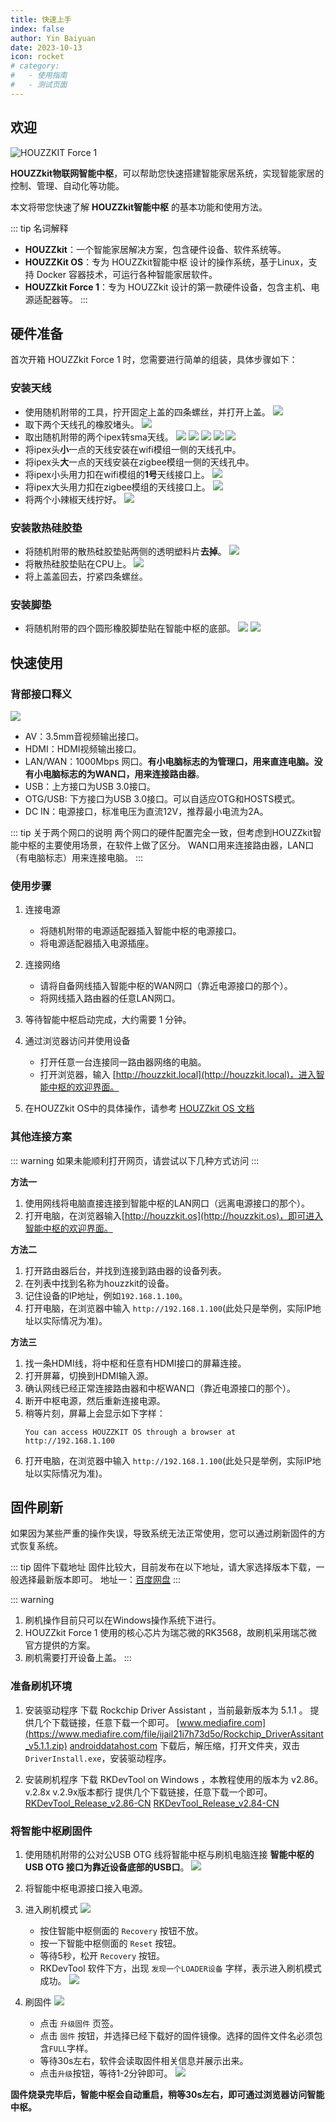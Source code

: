 ```yaml
---
title: 快速上手
index: false
author: Yin Baiyuan
date: 2023-10-13
icon: rocket
# category:
#   - 使用指南
#   - 测试页面
---
```


## 欢迎

![HOUZZKIT Force 1](/assets/image/houzzkit/houzzkit_f1_show.jpg)

**HOUZZkit物联网智能中枢**，可以帮助您快速搭建智能家居系统，实现智能家居的控制、管理、自动化等功能。

本文将带您快速了解 **HOUZZkit智能中枢** 的基本功能和使用方法。

::: tip 名词解释
 - **HOUZZkit**：一个智能家居解决方案，包含硬件设备、软件系统等。
 - **HOUZZKit OS**：专为 HOUZZkit智能中枢 设计的操作系统，基于Linux，支持 Docker 容器技术，可运行各种智能家居软件。 
 - **HOUZZkit Force 1**：专为 HOUZZkit 设计的第一款硬件设备，包含主机、电源适配器等。
:::


## 硬件准备

首次开箱 HOUZZkit Force 1 时，您需要进行简单的组装，具体步骤如下：

### 安装天线
   - 使用随机附带的工具，拧开固定上盖的四条螺丝，并打开上盖。
      ![](/assets/image/started/houzzkit_started_step_1.jpg)
   - 取下两个天线孔的橡胶堵头。
      ![](/assets/image/started/houzzkit_started_step_2.jpg)
   - 取出随机附带的两个ipex转sma天线。
      ![](/assets/image/houzzkit/houzzkit_f1_ipex_to_sma.jpeg)
      ![](/assets/image/started/houzzkit_started_step_3.jpg)
      ![](/assets/image/houzzkit/houzzkit_f1_ipex_to_sma_in_hole_close_up.jpeg)
      ![](/assets/image/houzzkit/houzzkit_f1_ipex_to_sma_close_up_sma.jpeg)
      ![](/assets/image/houzzkit/houzzkit_f1_ipex_to_sma_assemble.jpeg)
   - 将ipex头**小**一点的天线安装在wifi模组一侧的天线孔中。
   - 将ipex头**大**一点的天线安装在zigbee模组一侧的天线孔中。
   - 将ipex小头用力扣在wifi模组的**1号**天线接口上。
      ![](/assets/image/houzzkit/houzzkit_f1_ipex_to_sma_connect_wifi.jpeg)
   - 将ipex大头用力扣在zigbee模组的天线接口上。
      ![](/assets/image/houzzkit/houzzkit_f1_ipex_to_sma_connect_zigbee.jpeg)
   - 将两个小辣椒天线拧好。
      ![](/assets/image/houzzkit/houzzkit_f1_full_back_2.jpeg)

### 安装散热硅胶垫
   - 将随机附带的散热硅胶垫贴两侧的透明塑料片**去掉**。
      ![](/assets/image/houzzkit/houzzkit_f1_cpu_fin_side.jpeg)
   - 将散热硅胶垫贴在CPU上。
      ![](/assets/image/houzzkit/houzzkit_f1_cpu_fin_covered.jpeg)
   - 将上盖盖回去，拧紧四条螺丝。

### 安装脚垫
   - 将随机附带的四个圆形橡胶脚垫贴在智能中枢的底部。
      ![](/assets/image/houzzkit/houzzkit_f1_foot_pad.jpeg)
      ![](/assets/image/started/houzzkit_started_step_4.jpg)

## 快速使用

### 背部接口释义
![](/assets/image/houzzkit/houzzkit_f1_back_side.jpeg)
- AV：3.5mm音视频输出接口。
- HDMI：HDMI视频输出接口。
- LAN/WAN：1000Mbps 网口。**有小电脑标志的为管理口，用来直连电脑。没有小电脑标志的为WAN口，用来连接路由器**。
- USB：上方接口为USB 3.0接口。
- OTG/USB: 下方接口为USB 3.0接口。可以自适应OTG和HOSTS模式。
- DC IN：电源接口，标准电压为直流12V，推荐最小电流为2A。
  
::: tip 关于两个网口的说明
两个网口的硬件配置完全一致，但考虑到HOUZZkit智能中枢的主要使用场景，在软件上做了区分。
WAN口用来连接路由器，LAN口（有电脑标志）用来连接电脑。
:::

### 使用步骤

1. 连接电源
   - 将随机附带的电源适配器插入智能中枢的电源接口。
   - 将电源适配器插入电源插座。
  
2. 连接网络
   - 请将自备网线插入智能中枢的WAN网口（靠近电源接口的那个）。
   - 将网线插入路由器的任意LAN网口。

3. 等待智能中枢启动完成，大约需要 1 分钟。

4. 通过浏览器访问并使用设备
   -  打开任意一台连接同一路由器网络的电脑。
   -  打开浏览器，输入 [http://houzzkit.local](http://houzzkit.local)，进入智能中枢的欢迎界面。

5. 在HOUZZkit OS中的具体操作，请参考 [HOUZZkit OS 文档](../houzzkitos/README.md)


### 其他连接方案
::: warning 
如果未能顺利打开网页，请尝试以下几种方式访问
:::

**方法一**

1. 使用网线将电脑直接连接到智能中枢的LAN网口（远离电源接口的那个）。
2. 打开电脑，在浏览器输入[http://houzzkit.os](http://houzzkit.os)，即可进入智能中枢的欢迎界面。

**方法二**

1. 打开路由器后台，并找到连接到路由器的设备列表。
2. 在列表中找到名称为houzzkit的设备。
3. 记住设备的IP地址，例如`192.168.1.100`。
4. 打开电脑，在浏览器中输入 `http://192.168.1.100`(此处只是举例，实际IP地址以实际情况为准)。

**方法三**

1. 找一条HDMI线，将中枢和任意有HDMI接口的屏幕连接。
2. 打开屏幕，切换到HDMI输入源。
3. 确认网线已经正常连接路由器和中枢WAN口（靠近电源接口的那个）。
4. 断开中枢电源，然后重新连接电源。
5. 稍等片刻，屏幕上会显示如下字样：
   ```text:no-line-numbers
   You can access HOUZZKIT OS through a browser at http://192.168.1.100
   ```
6. 打开电脑，在浏览器中输入 `http://192.168.1.100`(此处只是举例，实际IP地址以实际情况为准)。


## 固件刷新

如果因为某些严重的操作失误，导致系统无法正常使用，您可以通过刷新固件的方式恢复系统。

::: tip 固件下载地址 
固件比较大，目前发布在以下地址，请大家选择版本下载，一般选择最新版本即可。
地址一：[百度网盘](https://pan.baidu.com/s/1uH4C5_rmPRciLv5-Yr_etw?pwd=8888)
:::

::: warning 
1. 刷机操作目前只可以在Windows操作系统下进行。
2. HOUZZkit Force 1 使用的核心芯片为瑞芯微的RK3568，故刷机采用瑞芯微官方提供的方案。
3. 刷机需要打开设备上盖。
:::

### 准备刷机环境
1. 安装驱动程序
   下载 Rockchip Driver Assistant ，当前最新版本为 5.1.1 。
   提供几个下载链接，任意下载一个即可。
   [www.mediafire.com](https://www.mediafire.com/file/ijail21i7h73d5o/Rockchip_DriverAssitant_v5.1.1.zip)
   [androiddatahost.com](https://androiddatahost.com/wp-content/uploads/Rockchip_DriverAssitant_v5.1.1.zip)
   下载后，解压缩，打开文件夹，双击 `DriverInstall.exe`，安装驱动程序。

2. 安装刷机程序
   下载 RKDevTool on Windows ，本教程使用的版本为 v2.86。 v.2.8x v.2.9x版本都行
    提供几个下载链接，任意下载一个即可。
    [RKDevTool_Release_v2.86-CN](https://dl.radxa.com/tools/windows/RKDevTool_Release_v2.86.zip)
    [RKDevTool_Release_v2.84-CN](https://meta.box.lenovo.com/v/link/view/02755469abfe4930a3425742d8d31ea2)

### 将智能中枢刷固件
1. 使用随机附带的公对公USB OTG 线将智能中枢与刷机电脑连接
   **智能中枢的 USB OTG 接口为靠近设备底部的USB口**。
      ![](/assets/image/houzzkit/houzzkit_f1_otg_wire.jpeg)
    

2. 将智能中枢电源接口接入电源。

3. 进入刷机模式
      ![](/assets/image/started/houzzkit_started_step_5.jpg)
    - 按住智能中枢侧面的 `Recovery` 按钮不放。
    - 按一下智能中枢侧面的 `Reset` 按钮。
    - 等待5秒，松开 `Recovery` 按钮。
    - RKDevTool 软件下方，出现 `发现一个LOADER设备` 字样，表示进入刷机模式成功。
      ![](/assets/image/started/houzzkit_started_step_6.jpg)
  
4. 刷固件
      ![](/assets/image/started/houzzkit_started_step_7.jpg)
    - 点击 `升级固件` 页签。
    - 点击 `固件` 按钮，并选择已经下载好的固件镜像。选择的固件文件名必须包含`FULL`字样。
    - 等待30s左右，软件会读取固件相关信息并展示出来。
    - 点击`升级`按钮，等待1-2分钟即可。
      ![](/assets/image/started/houzzkit_started_step_8.jpg)

**固件烧录完毕后，智能中枢会自动重启，稍等30s左右，即可通过浏览器访问智能中枢。**
<!-- ## 目录

- [快速上手子页面](started.md)

- [页面展示](page.md)

- [禁用展示](disable.md)

- [加密展示](encrypt.md)

- [测试页面](mydoc.md) -->
